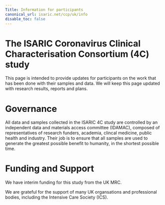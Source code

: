 ```yaml
---
Title: Information for participants
canonical_url: isaric.net/ccp/uk/info
disable_toc: false
---
```


# The ISARIC Coronavirus Clinical Characterisation Consortium (4C) study

This page is intended to provide updates for participants on the work that has been done with their samples and data. We will keep this page updated with research results, reports and plans.

# Governance

All data and samples collected in the ISARIC 4C study are controlled by an independent data and materials access committee (IDAMAC), composed of representatives of research funders, academia, clincal medicine, public health and industry. Their job is to ensure that all samples are used to generate the greatest possible benefit to humanity, in the shortest possible time.

# Funding and Support

We have interim funding for this study from the UK MRC.

We are grateful for the support of many UK organsations and professional bodies, including the Intensive Care Society (ICS).










